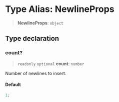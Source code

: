# Type Alias: NewlineProps

> **NewlineProps**: `object`

## Type declaration

### count?

> `readonly` `optional` **count**: `number`

Number of newlines to insert.

#### Default

```ts
1;
```
